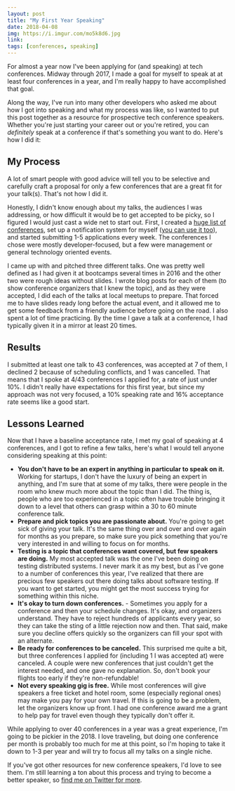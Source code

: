 ```yaml
---
layout: post
title: "My First Year Speaking"
date: 2018-04-08
img: https://i.imgur.com/mo5k8d6.jpg
link: 
tags: [conferences, speaking]
---
```

For almost a year now I've been applying for (and speaking) at tech conferences. Midway through 2017, I made a goal for myself to speak at at least four conferences in a year, and I'm really happy to have accomplished that goal.

Along the way, I've run into many other developers who asked me about how I got into speaking and what my process was like, so I wanted to put this post together as a resource for prospective tech conference speakers. Whether you're just starting your career out or you're retired, you can _definitely_ speak at a conference if that's something you want to do. Here's how I did it:

## My Process
A lot of smart people with good advice will tell you to be selective and carefully craft a proposal for only a few conferences that are a great fit for your talk(s). That's not how I did it.

Honestly, I didn't know enough about my talks, the audiences I was addressing, or how difficult it would be to get accepted to be picky, so I figured I would just cast a wide net to start out. First, I created a [huge list of conferences](https://www.karllhughes.com/posts/tech-conference-cfps), set up a notification system for myself ([you can use it too](https://www.cfpland.com/)), and started submitting 1-5 applications every week. The conferences I chose were mostly developer-focused, but a few were management or general technology oriented events.

I came up with and pitched three different talks. One was pretty well defined as I had given it at bootcamps several times in 2016 and the other two were rough ideas without slides. I wrote blog posts for each of them (to show conference organizers that I knew the topic), and as they were accepted, I did each of the talks at local meetups to prepare. That forced me to have slides ready long before the actual event, and it allowed me to get some feedback from a friendly audience before going on the road. I also spent a lot of time practicing. By the time I gave a talk at a conference, I had typically given it in a mirror at least 20 times.

## Results
I submitted at least one talk to 43 conferences, was accepted at 7 of them, I declined 2 because of scheduling conflicts, and 1 was cancelled. That means that I spoke at 4/43 conferences I applied for, a rate of just under 10%. I didn't really have expectations for this first year, but since my approach was not very focused, a 10% speaking rate and 16% acceptance rate seems like a good start.

## Lessons Learned
Now that I have a baseline acceptance rate, I met my goal of speaking at 4 conferences, and I got to refine a few talks, here's what I would tell anyone considering speaking at this point:

- **You don't have to be an expert in anything in particular to speak on it.** Working for startups, I don't have the luxury of being an expert in anything, and I'm sure that at some of my talks, there were people in the room who knew much more about the topic than I did. The thing is, people who are too experienced in a topic often have trouble bringing it down to a level that others can grasp within a 30 to 60 minute conference talk.
- **Prepare and pick topics you are passionate about.** You're going to get sick of giving your talk. It's the same thing over and over and over again for months as you prepare, so make sure you pick something that you're very interested in and willing to focus on for months.
- **Testing is a topic that conferences want covered, but few speakers are doing.** My most accepted talk was the one I've been doing on testing distributed systems. I never mark it as my best, but as I've gone to a number of conferences this year, I've realized that there are precious few speakers out there doing talks about software testing. If you want to get started, you might get the most success trying for something within this niche.
- **It's okay to turn down conferences.** - Sometimes you apply for a conference and then your schedule changes. It's okay, and organizers understand. They have to reject hundreds of applicants every year, so they can take the sting of a little rejection now and then. That said, make sure you decline offers quickly so the organizers can fill your spot with an alternate.
- **Be ready for conferences to be canceled.** This surprised me quite a bit, but three conferences I applied for (including 1 I was accepted at) were canceled. A couple were new conferences that just couldn't get the interest needed, and one gave no explanation. So, don't book your flights too early if they're non-refundable!
- **Not every speaking gig is free.** While most conferences will give speakers a free ticket and hotel room, some (especially regional ones) may make you pay for your own travel. If this is going to be a problem, let the organizers know up front. I had one conference award me a grant to help pay for travel even though they typically don't offer it.
 
While applying to over 40 conferences in a year was a great experience, I'm going to be pickier in the 2018. I love traveling, but doing one conference per month is probably too much for me at this point, so I'm hoping to take it down to 1-3 per year and will try to focus all my talks on a single niche.

If you've got other resources for new conference speakers, I'd love to see them. I'm still learning a ton about this process and trying to become a better speaker, so [find me on Twitter for more](https://twitter.com/karllhughes).
